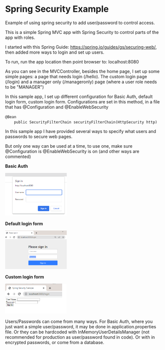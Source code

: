 # Spring Security Example
Example of using spring security to add user/password to control access.

This is a simple Spring MVC app with Spring Security to control parts of the app with roles.

I started with this Spring Guide: https://spring.io/guides/gs/securing-web/, then added more ways to login and set up users.

To run, run the app location then point browser to: localhost:8080

As you can see in the MVCController, besides the home page, I set up some simple pages: a page that needs login (/hello). The custom login page (/login) and a manager only (/manageronly) page (where a user role needs to be "MANAGER")

In this sample app, I set up different configuration for Basic Auth, default login form, custom login form. 
Configurations are set in this method, in a file that has @Configuration and @EnableWebSecurity
<p/>
<code>@Bean
    public SecurityFilterChain securityFilterChain(HttpSecurity http)</code>	
<p/>    
In this sample app I have provided several ways to specify what users and passwords to secure web pages.
<p/>
But only one way can be used at a time, to use one, make sure @Configuration is @EnableWebSecurity is on (and other ways are commented)

<b>Basic Auth</b><p/>
<img src="screenshot/basicauth.png" width="200"/>
<p/>
<b>Default login form</b><p/>
<img src="screenshot/defaultlogin.png" width="200"/>
<p/>
<b>Custom login form</b><p/>
<img src="screenshot/customlogin.png" width="200"/>

Users/Passwords can come from many ways. For Basic Auth, where you just want a simple user/password, it may be done in application.properties file. Or they can be hardcoded with InMemoryUserDetailsManager (not recommended for production as user/password found in code). Or with in encrypted passwords, or come from a database.
